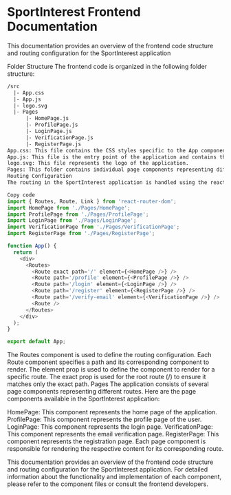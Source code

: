 # SportInterest Frontend Documentation
This documentation provides an overview of the frontend code structure and routing configuration for the SportInterest application

Folder Structure
The frontend code is organized in the following folder structure:

```txt
/src
  |- App.css
  |- App.js
  |- logo.svg
  |- Pages
      |- HomePage.js
      |- ProfilePage.js
      |- LoginPage.js
      |- VerificationPage.js
      |- RegisterPage.js
App.css: This file contains the CSS styles specific to the App component.
App.js: This file is the entry point of the application and contains the main App component.
logo.svg: This file represents the logo of the application.
Pages: This folder contains individual page components representing different routes in the application.
Routing Configuration
The routing in the SportInterest application is handled using the react-router-dom library. The routing configuration is as follows:
```

```js
Copy code
import { Routes, Route, Link } from 'react-router-dom';
import HomePage from './Pages/HomePage';
import ProfilePage from './Pages/ProfilePage';
import LoginPage from './Pages/LoginPage';
import VerificationPage from './Pages/VerificationPage';
import RegisterPage from './Pages/RegisterPage';

function App() {
  return (
    <div>
      <Routes>
        <Route exact path='/' element={<HomePage />} />
        <Route path='/profile' element={<ProfilePage />} />
        <Route path='/login' element={<LoginPage />} />
        <Route path='/register' element={<RegisterPage />} />
        <Route path='/verify-email' element={<VerificationPage />} />
        <Route />
      </Routes>
    </div>
  );
}

export default App;
```

The Routes component is used to define the routing configuration.
Each Route component specifies a path and its corresponding component to render.
The element prop is used to define the component to render for a specific route.
The exact prop is used for the root route (/) to ensure it matches only the exact path.
Pages
The application consists of several page components representing different routes. Here are the page components available in the SportInterest application:

HomePage: This component represents the home page of the application.
ProfilePage: This component represents the profile page of the user.
LoginPage: This component represents the login page.
VerificationPage: This component represents the email verification page.
RegisterPage: This component represents the registration page.
Each page component is responsible for rendering the respective content for its corresponding route.

This documentation provides an overview of the frontend code structure and routing configuration for the SportInterest application. For detailed information about the functionality and implementation of each component, please refer to the component files or consult the frontend developers.
